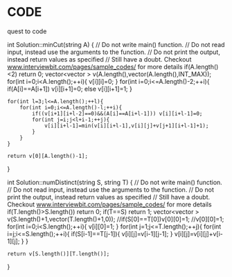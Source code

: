 CODE
====

quest to code


int Solution::minCut(string A) {
    // Do not write main() function.
    // Do not read input, instead use the arguments to the function.
    // Do not print the output, instead return values as specified
    // Still have a doubt. Checkout www.interviewbit.com/pages/sample_codes/ for more details
    if(A.length()<2) return 0;
    vector<vector<int> > v(A.length(),vector<int>(A.length(),INT_MAX));
    for(int i=0;i<A.length();++i){
        v[i][i]=0;
    }
    for(int i=0;i<=A.length()-2;++i){
        if(A[i]==A[i+1]) v[i][i+1]=0;
        else v[i][i+1]=1;
    }
    
    for(int l=3;l<=A.length();++l){
        for(int i=0;i<=A.length()-l;++i){
            if((v[i+1][i+l-2]==0)&&(A[i]==A[i+l-1])) v[i][i+l-1]=0;
            for(int j=i;j<l+i-1;++j){
                v[i][i+l-1]=min(v[i][i+l-1],v[i][j]+v[j+1][i+l-1]+1);
            }
        }
    }
    
    return v[0][A.length()-1];
}


int Solution::numDistinct(string S, string T) {
    // Do not write main() function.
    // Do not read input, instead use the arguments to the function.
    // Do not print the output, instead return values as specified
    // Still have a doubt. Checkout www.interviewbit.com/pages/sample_codes/ for more details
    if(T.length()>S.length()) return 0;
    if(T==S) return 1;
    vector<vector<int> > v(S.length()+1,vector<int>(T.length()+1,0));
    //if(S[0]==T[0])v[0][0]=1;
    //v[0][0]=1;
    for(int i=0;i<S.length();++i){
        v[i][0]=1;
    }
    for(int j=1;j<=T.length();++j){
        for(int i=j;i<=S.length();++i){
            if(S[i-1]==T[j-1]){
                v[i][j]=v[i-1][j-1];
            }
            v[i][j]=v[i][j]+v[i-1][j];
        }
    }
    
    return v[S.length()][T.length()];
}

